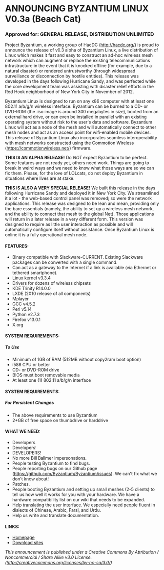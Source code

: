 # ANNOUNCING BYZANTIUM LINUX V0.3a (Beach Cat)
### Approved for: GENERAL RELEASE, DISTRIBUTION UNLIMITED

Project Byzantium, a working group of HacDC (http://hacdc.org/) is proud to announce the release of v0.3 alpha of Byzantium Linux, a live distribution of Linux which makes it fast and easy to construct an ad-hoc wireless mesh network which can augment or replace the existing telecommunications infrastructure in the event that it is knocked offline (for example, due to a natural disaster) or rendered untrustworthy (through widespread surveillance or disconnection by hostile entities). This release was developed in the days following Hurricane Sandy, and was perfected while the core development team was assisting with disaster relief efforts in the Red Hook neighborhood of New York City in November of 2012.

Byzantium Linux is designed to run on any x86 computer with at least one 802.11 a/b/g/n wireless interface. Byzantium can be burned to a CD- or DVD-ROM (the .iso image is around 300 megabytes in size), booted from an external hard drive, or can even be installed in parallel with an existing operating system without risk to the user's data and software. Byzantium Linux will act as a node of the mesh and will automatically connect to other mesh nodes and act as an access point for wifi-enabled mobile devices. This release of Byzantium Linux also incorporates seamless interoperability with mesh networks constructed using the Commotion Wireless (https://commotionwireless.net/) firmware.

**THIS IS AN ALPHA RELEASE!**
Do *NOT* expect Byzantium to be perfect. Some features are not ready yet, others need work. Things are going to break in weird ways and we need to know what those ways are so we can fix them. Please, for the love of LOLcats, do not deploy Byzantium in situations where lives are at stake.

**THIS IS ALSO A VERY SPECIAL RELEASE!**
We built this release in the days following Hurricane Sandy and deployed it in New York City. We streamlined it a lot - the web-based control panel was removed; so were the network applications.  This release was designed to be lean and mean, providing only the bare essentials (namely, the ability to set up a wireless mesh network, and the ability to connect that mesh to the global Net). Those applications will return in a later release in a very different form.  This version was designed to require as little user interaction as possible and will automatically configure itself without assistance. Once Byzantium Linux is online it is a fully operational mesh node.

#### FEATURES:
- Binary compatible with Slackware-CURRENT. Existing Slackware packages can be converted with a single command.
- Can act as a gateway to the Internet if a link is available (via Ethernet or tethered smartphone).
- Linux kernel v3.3.4
- Drivers for dozens of wireless chipsets
- KDE Trinity R14.0.0
- LXDE (2010 release of all components)
- Mplayer
- GCC v4.5.2
- Perl v5.14
- Python v2.7.3
- Firefox v13.0.1
- X.org

#### SYSTEM REQUIREMENTS:
##### To Use
- Minimum of 1GB of RAM (512MB without copy2ram boot option)
- i586 CPU or better
- CD- or DVD-ROM drive
- BIOS must boot removable media
- At least one (1) 802.11 a/b/g/n interface

#### SYSTEM REQUIREMENTS:
##### For Persistent Changes
- The above requirements to use Byzantium
- 2+GB of free space on thumbdrive or harddrive

#### WHAT WE NEED:
- Developers.
- Developers!
- DEVELOPERS!
- No more Bill Ballmer impersonations.
- People testing Byzantium to find bugs.
- People reporting bugs on our Github page (https://github.com/Byzantium/Byzantium/issues). We can't fix what we don't know about!
- Patches.
- People booting Byzantium and setting up small meshes (2-5 clients) to tell us how well it works for you with your hardware. We have a hardware compatibility list on our wiki that needs to be expanded.
- Help translating the user interface. We especially need people fluent in dialects of Chinese, Arabic, Farsi, and Urdu.
- Help us write and translate documentation.

#### LINKS:
- [Homepage](http://project-byzantium.org/)
- [Download sites](http://project-byzantium.org/download/)

*This announcement is published under a Creative Commons By Attribution / Noncommercial / Share Alike v3.0 License. (http://creativecommons.org/licenses/by-nc-sa/3.0/)*
